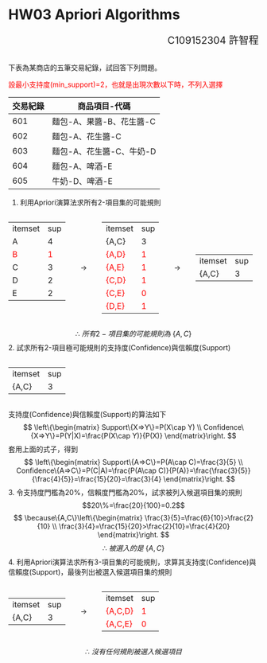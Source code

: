 # HW03 Apriori Algorithms
<div style="text-align:right; font-size:20px;">C109152304 許智程</div>
<br>

下表為某商店的五筆交易紀錄，試回答下列問題。

<span style="color: red;">設最小支持度(min_support)=2，也就是出現次數以下時，不列入選擇
</span>

| 交易紀錄 | 商品項目-代碼        |
|------|-----------------|
| 601  | 麵包-A、果醬-B、花生醬-C |
| 602  | 麵包-A、花生醬-C      |
| 603  | 麵包-A、花生醬-C、牛奶-D |
| 604  | 麵包-A、啤酒-E       |
| 605  | 牛奶-D、啤酒-E       |

1. 利用Apriori演算法求所有2-項目集的可能規則
<div style="display:flex;">
    <div>
        <table>
            <tr>
                <td>itemset</td>
                <td>sup</td>
            </tr>
            <tr>
                <td>A</td>
                <td>4</td>
            </tr>
            <tr style="color: red;">
                <td>B</td>
                <td>1</td>
            </tr>
            <tr>
                <td>C</td>
                <td>3</td>
            </tr>
            <tr>
                <td>D</td>
                <td>2</td>
            </tr>
            <tr>
                <td>E</td>
                <td>2</td>
            </tr>
        </table>
    </div>
    <div style="display: flex; justify-content: center; align-items: center; margin: 0 30px;">
        ->
    </div>
    <div>
        <table>
            <tr>
                <td>itemset</td>
                <td>sup</td>
            </tr>
            <tr>
                <td>{A,C}</td>
                <td>3</td>
            </tr>
            <tr style="color: red;">
                <td>{A,D}</td>
                <td>1</td>
            </tr>
            <tr style="color: red;">
                <td>{A,E}</td>
                <td>1</td>
            </tr>
            <tr style="color: red;">
                <td>{C,D}</td>
                <td>1</td>
            </tr>
            <tr style="color: red;">
                <td>{C,E}</td>
                <td>0</td>
            </tr>
            <tr style="color: red;">
                <td>{D,E}</td>
                <td>1</td>
            </tr>
        </table>
    </div>
    <div style="display: flex; justify-content: center; align-items: center; margin: 0 30px;">
        ->
    </div>
    <div style="display: flex; justify-content: center; align-items: center;">
        <table>
            <tr>
                <td>itemset</td>
                <td>sup</td>
            </tr>
            <tr>
                <td>{A,C}</td>
                <td>3</td>
            </tr>
        </table>
    </div>
</div>

$$
\therefore \ 所有2-項目集的可能規則為 \ \{A,C\}
$$
2. 試求所有2-項目極可能規則的支持度(Confidence)與信賴度(Support)
<div style="display:flex;">
   <div>
      <table>
         <tr>
            <td>itemset</td>
            <td>sup</td>
         </tr>
         <tr>
            <td>{A,C}</td>
            <td>3</td>
         </tr>
      </table>
   </div>
</div>

支持度(Confidence)與信賴度(Support)的算法如下
$$
\left\{\begin{matrix} 
  Support\{X=>Y\}=P(X\cap Y) \\  
  Confidence\{X=>Y\}=P(Y|X)=\frac{P(X\cap Y)}{P(X)} 
\end{matrix}\right. 
$$
套用上面的式子，得到
$$
\left\{\begin{matrix} 
  Support\{A=>C\}=P(A\cap C)=\frac{3}{5} \\  
  Confidence\{A=>C\}=P(C|A)=\frac{P(A\cap C)}{P(A)}=\frac{\frac{3}{5}}{\frac{4}{5}}=\frac{15}{20}=\frac{3}{4}
\end{matrix}\right. 
$$
3. 令支持度門檻為20%，信賴度門檻為20%，試求被列入候選項目集的規則
$$20\%=\frac{20}{100}=0.2$$
$$
\because\{A,C\}\left\{\begin{matrix} 
  \frac{3}{5}=\frac{6}{10}>\frac{2}{10}   \\  
  \frac{3}{4}=\frac{15}{20}>\frac{2}{10}=\frac{4}{20} 
\end{matrix}\right. 
$$
$$
\therefore \ 被選入的是 \ \{A,C\}
$$
4. 利用Apriori演算法求所有3-項目集的可能規則，求算其支持度(Confidence)與信賴度(Support)，最後列出被選入候選項目集的規則
<div style="display: flex;">
    <div style="display: flex; justify-content: center; align-items: center;">
        <table>
            <tr>
                <td>itemset</td>
                <td>sup</td>
            </tr>
            <tr>
                <td>{A,C}</td>
                <td>3</td>
            </tr>
        </table>
    </div>
    <div style="display: flex; justify-content: center; align-items: center; margin: 0 30px;">
        ->
    </div>
    <div>
        <table>
            <tr>
                <td>itemset</td>
                <td>sup</td>
            </tr>
            <tr style="color: red;">
                <td>{A,C,D}</td>
                <td>1</td>
            </tr>
            <tr style="color: red;">
                <td>{A,C,E}</td>
                <td>0</td>
            </tr>
        </table>
    </div>
</div>

$$
\therefore \ 沒有任何規則被選入候選項目
$$

